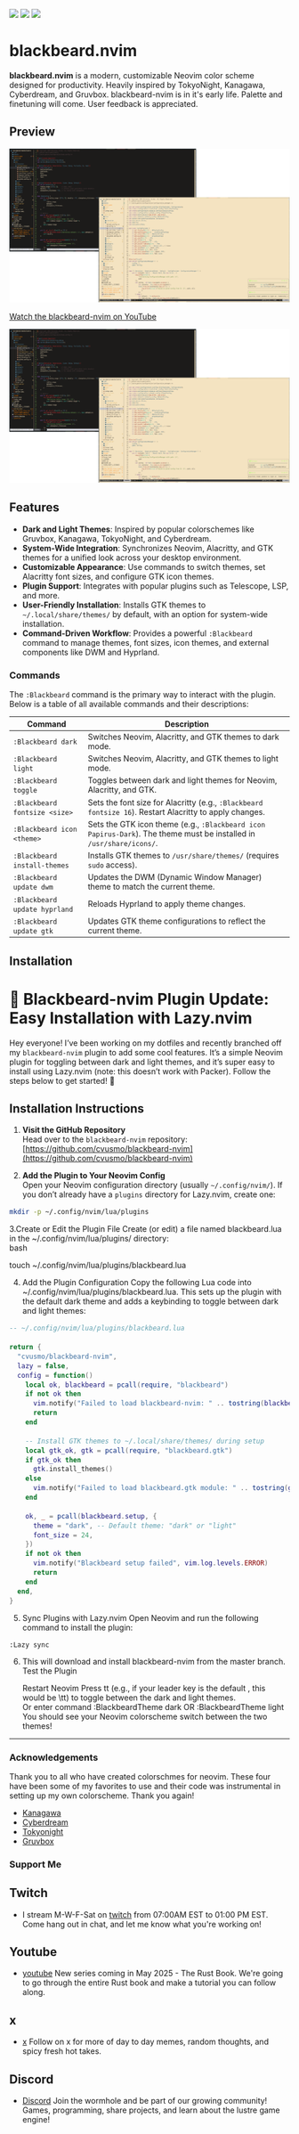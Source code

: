 <a href="https://dotfyle.com/blacksheepcosmo/blackbeard-nvim-lua-blackbeard"><img src="https://dotfyle.com/blacksheepcosmo/blackbeard-nvim-lua-blackbeard/badges/plugins?style=for-the-badge" /></a>
<a href="https://dotfyle.com/blacksheepcosmo/blackbeard-nvim-lua-blackbeard"><img src="https://dotfyle.com/blacksheepcosmo/blackbeard-nvim-lua-blackbeard/badges/leaderkey?style=for-the-badge" /></a>
<a href="https://dotfyle.com/blacksheepcosmo/blackbeard-nvim-lua-blackbeard"><img src="https://dotfyle.com/blacksheepcosmo/blackbeard-nvim-lua-blackbeard/badges/plugin-manager?style=for-the-badge" /></a>

# blackbeard.nvim

**blackbeard.nvim** is a modern, customizable Neovim color scheme designed for productivity. Heavily inspired by TokyoNight, Kanagawa, Cyberdream, and Gruvbox. blackbeard-nvim is in it's early life. Palette and finetuning will come. User feedback is appreciated.

## Preview

![blackbeard-nvim Demo](assets/preview/blackbeard-nvim.gif)

[Watch the blackbeard-nvim on YouTube](https://www.youtube.com/watch?v=VgWiPCSRz7g)

![blackbeard-nvim-preview](https://github.com/cvusmo/blackbeard-nvim/blob/dev/assets/preview/blackbeard-nvim-preview.png?raw=true)

## Features

- **Dark and Light Themes**: Inspired by popular colorschemes like Gruvbox, Kanagawa, TokyoNight, and Cyberdream.
- **System-Wide Integration**: Synchronizes Neovim, Alacritty, and GTK themes for a unified look across your desktop environment.
- **Customizable Appearance**: Use commands to switch themes, set Alacritty font sizes, and configure GTK icon themes.
- **Plugin Support**: Integrates with popular plugins such as Telescope, LSP, and more.
- **User-Friendly Installation**: Installs GTK themes to `~/.local/share/themes/` by default, with an option for system-wide installation.
- **Command-Driven Workflow**: Provides a powerful `:Blackbeard` command to manage themes, font sizes, icon themes, and external components like DWM and Hyprland.

### Commands

The `:Blackbeard` command is the primary way to interact with the plugin. Below is a table of all available commands and their descriptions:

| Command                     | Description                                                                 |
|-----------------------------|-----------------------------------------------------------------------------|
| `:Blackbeard dark`          | Switches Neovim, Alacritty, and GTK themes to dark mode.                    |
| `:Blackbeard light`         | Switches Neovim, Alacritty, and GTK themes to light mode.                   |
| `:Blackbeard toggle`        | Toggles between dark and light themes for Neovim, Alacritty, and GTK.       |
| `:Blackbeard fontsize <size>` | Sets the font size for Alacritty (e.g., `:Blackbeard fontsize 16`). Restart Alacritty to apply changes. |
| `:Blackbeard icon <theme>`  | Sets the GTK icon theme (e.g., `:Blackbeard icon Papirus-Dark`). The theme must be installed in `/usr/share/icons/`. |
| `:Blackbeard install-themes`| Installs GTK themes to `/usr/share/themes/` (requires `sudo` access).       |
| `:Blackbeard update dwm`    | Updates the DWM (Dynamic Window Manager) theme to match the current theme.  |
| `:Blackbeard update hyprland` | Reloads Hyprland to apply theme changes.                                  |
| `:Blackbeard update gtk`    | Updates GTK theme configurations to reflect the current theme.              |

## Installation

# :black_heart: Blackbeard-nvim Plugin Update: Easy Installation with Lazy.nvim

Hey everyone! I’ve been working on my dotfiles and recently branched off my `blackbeard-nvim` plugin to add some cool features. It’s a simple Neovim plugin for toggling between dark and light themes, and it’s super easy to install using Lazy.nvim (note: this doesn’t work with Packer). Follow the steps below to get started! :rocket:

## Installation Instructions

1. **Visit the GitHub Repository**  
   Head over to the `blackbeard-nvim` repository:  
   [https://github.com/cvusmo/blackbeard-nvim](https://github.com/cvusmo/blackbeard-nvim)

2. **Add the Plugin to Your Neovim Config**  
   Open your Neovim configuration directory (usually `~/.config/nvim/`). If you don’t already have a `plugins` directory for Lazy.nvim, create one:  

```bash
mkdir -p ~/.config/nvim/lua/plugins
```

3.Create or Edit the Plugin File
Create (or edit) a file named blackbeard.lua in the ~/.config/nvim/lua/plugins/ directory:  
bash

touch ~/.config/nvim/lua/plugins/blackbeard.lua

4. Add the Plugin Configuration
Copy the following Lua code into ~/.config/nvim/lua/plugins/blackbeard.lua. This sets up the plugin with the default dark theme and adds a keybinding to toggle between dark and light themes:  

``` lua
-- ~/.config/nvim/lua/plugins/blackbeard.lua

return {
  "cvusmo/blackbeard-nvim",
  lazy = false,
  config = function()
    local ok, blackbeard = pcall(require, "blackbeard")
    if not ok then
      vim.notify("Failed to load blackbeard-nvim: " .. tostring(blackbeard), vim.log.levels.ERROR)
      return
    end

    -- Install GTK themes to ~/.local/share/themes/ during setup
    local gtk_ok, gtk = pcall(require, "blackbeard.gtk")
    if gtk_ok then
      gtk.install_themes()
    else
      vim.notify("Failed to load blackbeard.gtk module: " .. tostring(gtk), vim.log.levels.ERROR)
    end

    ok, _ = pcall(blackbeard.setup, {
      theme = "dark", -- Default theme: "dark" or "light"
      font_size = 24,
    })
    if not ok then
      vim.notify("Blackbeard setup failed", vim.log.levels.ERROR)
      return
    end
  end,
}
```

5. Sync Plugins with Lazy.nvim
Open Neovim and run the following command to install the plugin:  

```
:Lazy sync
```

6. This will download and install blackbeard-nvim from the master branch.
Test the Plugin  

    Restart Neovim 
    Press <leader>tt (e.g., if your leader key is the default \, this would be \tt) to toggle between the dark and light themes.  
    Or enter command :BlackbeardTheme dark OR :BlackbeardTheme light
    You should see your Neovim colorscheme switch between the two themes!

---

### Acknowledgements
Thank you to all who have created colorschmes for neovim. These four have been some of my favorites to use and their code was instrumental in setting up my own colorscheme. Thank you again!

- [Kanagawa](https://github.com/rebelot/kanagawa.nvim)
- [Cyberdream](https://github.com/scottmckendry/cyberdream.nvim)
- [Tokyonight](https://github.com/folke/tokyonight.nvim)
- [Gruvbox](https://github.com/morhetz/gruvbox)

### Support Me

## Twitch
- I stream M-W-F-Sat on [twitch](https://www.twitch.tv/cvusmo) from 07:00AM EST to 01:00 PM EST. Come hang out in chat, and let me know what you're working on!

## Youtube
- [youtube](https://www.youtube.com/@cvusmo) New series coming in May 2025 - The Rust Book. We're going to go through the entire Rust book and make a tutorial you can follow along.

## x
- [x](https://www.x.com/cvusmo) Follow on x for more of day to day memes, random thoughts, and spicy fresh hot takes.

## Discord
- [Discord](https://discord.gg/WZH4XNgpem) Join the wormhole and be part of our growing community! Games, programming, share projects, and learn about the lustre game engine!
